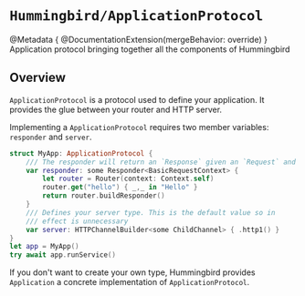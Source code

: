 # ``Hummingbird/ApplicationProtocol``

@Metadata {
    @DocumentationExtension(mergeBehavior: override)
}
Application protocol bringing together all the components of Hummingbird

## Overview

`ApplicationProtocol` is a protocol used to define your application. It provides the glue between your router and HTTP server.

Implementing a `ApplicationProtocol` requires two member variables: `responder` and `server`.

```swift
struct MyApp: ApplicationProtocol {
    /// The responder will return an `Response` given an `Request` and a context
    var responder: some Responder<BasicRequestContext> {
        let router = Router(context: Context.self)
        router.get("hello") { _,_ in "Hello" }
        return router.buildResponder()
    }
    /// Defines your server type. This is the default value so in
    /// effect is unnecessary
    var server: HTTPChannelBuilder<some ChildChannel> { .http1() }
}
let app = MyApp()
try await app.runService()
```

If you don't want to create your own type, Hummingbird provides ``Application`` a concrete implementation of `ApplicationProtocol`.
